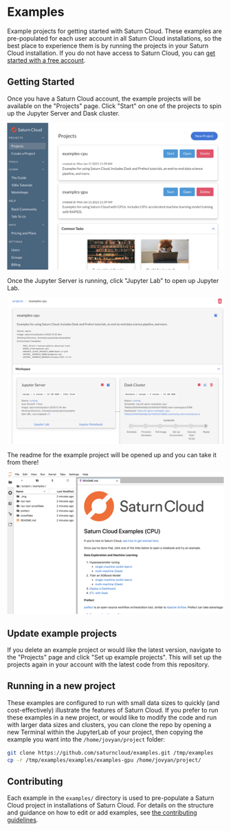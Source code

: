 # Examples

Example projects for getting started with Saturn Cloud. These examples are pre-populated for each user account in all Saturn Cloud installations, so the best place to experience them is by running the projects in your Saturn Cloud installation. If you do not have access to Saturn Cloud, you can [get started with a free account](https://www.saturncloud.io/docs/getting-started/).

## Getting Started

Once you have a Saturn Cloud account, the example projects will be available on the "Projects" page. Click "Start" on one of the projects to spin up the Jupyter Server and Dask cluster.

![projects](img/projects.png)

Once the Jupyter Server is running, click "Jupyter Lab" to open up Jupyter Lab. 

![start-jupyter](img/start-jupyter.png)

The readme for the example project will be opened up and you can take it from there!

![readme](img/readme.png)

## Update example projects

If you delete an example project or would like the latest version, navigate to the "Projects" page and click "Set up example projects". This will set up the projects again in your account with the latest code from this repository.

## Running in a new project

These examples are configured to run with small data sizes to quickly (and cost-effectively) illustrate the features of Saturn Cloud. If you prefer to run these examples in a new project, or would like to modify the code and run with larger data sizes and clusters, you can clone the repo by opening a new Terminal within the JupyterLab of your project, then copying the example you want into the `/home/jovyan/project` folder:

```bash
git clone https://github.com/saturncloud/examples.git /tmp/examples
cp -r /tmp/examples/examples/examples-gpu /home/jovyan/project/
```

## Contributing

Each example in the `examples/` directory is used to pre-populate a Saturn Cloud project in installations of Saturn Cloud. For details on the structure and guidance on how to edit or add examples, see [the contributing guidelines](./CONTRIBUTING.md).
